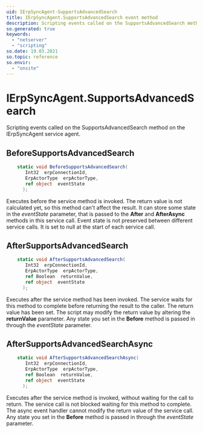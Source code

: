 ```yaml
---
uid: IErpSyncAgent-SupportsAdvancedSearch
title: IErpSyncAgent.SupportsAdvancedSearch event method
description: Scripting events called on the SupportsAdvancedSearch method on the IErpSyncAgent service agent.
so.generated: true
keywords:
  - "netserver"
  - "scripting"
so.date: 19.03.2021
so.topic: reference
so.envir:
  - "onsite"
---
```

# IErpSyncAgent.SupportsAdvancedSearch

Scripting events called on the <see cref='M:SuperOffice.CRM.Services.IErpSyncAgent.SupportsAdvancedSearch'>SupportsAdvancedSearch</see> method on the <see cref='IErpSyncAgent'>IErpSyncAgent</see>  service agent.

## BeforeSupportsAdvancedSearch
```cs
    static void BeforeSupportsAdvancedSearch(
       Int32  erpConnectionId,
       ErpActorType  erpActorType,
       ref object  eventState
      );
```
Executes before the service method is invoked.
The return value is not calculated yet, so this method can't affect the result.
It can store some state in the *eventState* parameter, that is passed to the **After** and **AfterAsync** methods in this service call.
Event state is not preserved between different service calls. It is set to null at the start of each service call.
## AfterSupportsAdvancedSearch
```cs
    static void AfterSupportsAdvancedSearch(
       Int32  erpConnectionId,
       ErpActorType  erpActorType,
       ref Boolean  returnValue,
       ref object  eventState
      );
```
Executes after the service method has been invoked. The service waits for this method to complete before returning the result to the caller.
The return value has been set. The script may modify the return value by altering the **returnValue** parameter.
Any state you set in the **Before** method is passed in through the *eventState* parameter.
## AfterSupportsAdvancedSearchAsync
```cs
    static void AfterSupportsAdvancedSearchAsync(
       Int32  erpConnectionId,
       ErpActorType  erpActorType,
       ref Boolean  returnValue,
       ref object  eventState
      );
```
Executes after the service method is invoked, without waiting for the call to return.
The service call is not blocked waiting for this method to complete.
The async event handler cannot modify the return value of the service call.
Any state you set in the **Before** method is passed in through the *eventState* parameter.

